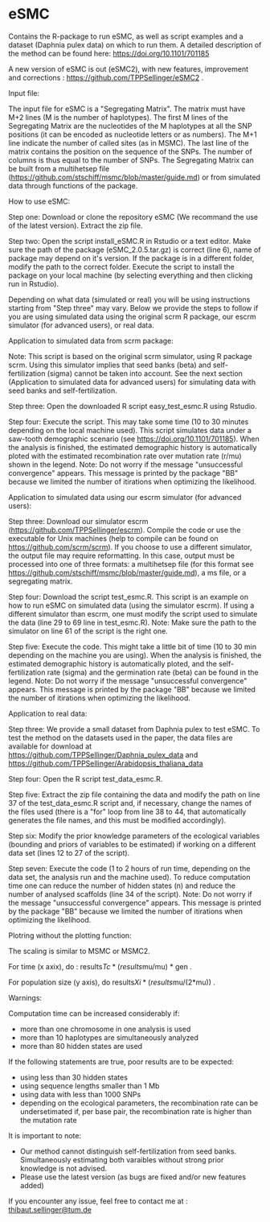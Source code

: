 # eSMC
Contains the R-package to run eSMC, as well as script examples and a dataset (Daphnia pulex data) on which to run them. A detailed description of the method can be found here: https://doi.org/10.1101/701185

A new version of eSMC is out (eSMC2), with new features, improvement and corrections : https://github.com/TPPSellinger/eSMC2 . 


Input file:

The input file for eSMC is a "Segregating Matrix". The matrix must have M+2 lines (M is the number of haplotypes). The first M lines of the Segregating Matrix are the nucleotides of the M haplotypes at all the SNP positions (it can be encoded as nucleotide letters or as numbers). The M+1 line indicate the number of called sites (as in MSMC). The last line of the matrix contains the position on the sequence of the SNPs. The number of columns is thus equal to the number of SNPs. The Segregating Matrix can be built from a multihetsep file (https://github.com/stschiff/msmc/blob/master/guide.md) or from simulated data through functions of the package. 

How to use eSMC:

Step one: Download or clone the repository eSMC (We recommand the use of the latest version). Extract the zip file.

Step two: Open the script install_eSMC.R in Rstudio or a text editor. Make sure the path of the package (eSMC_2.0.5.tar.gz) is correct (line 6), name of package may depend on it's version. If the package is in a different folder, modify the path to the correct folder. Execute the script to install the package on your local machine (by selecting everything and then clicking run in Rstudio).

Depending on what data (simulated or real) you will be using instructions starting from "Step three" may vary. Below we provide the steps to follow if you are using simulated data using the original scrm R package, our escrm simulator (for advanced users), or real data.

Application to simulated data from scrm package: 

Note: This script is based on the original scrm simulator, using R package scrm. Using this simulator implies that seed banks (beta) and self-fertilization (sigma) cannot be taken into account. See the next section (Application to simulated data for advanced users) for simulating data with seed banks and self-fertilization.

Step three: Open the downloaded R script easy_test_esmc.R using Rstudio.

Step four: Execute the script. This may take some time (10 to 30 minutes depending on the local machine used). This script simulates data under a saw-tooth demographic scenario (see https://doi.org/10.1101/701185). When the analysis is finished, the estimated demographic history is automatically ploted with the estimated recombination rate over mutation rate (r/mu) shown in the legend. Note: Do not worry if the message "unsuccessful convergence" appears. This message is printed by the package "BB" because we limited the number of itirations when optimizing the likelihood.


Application to simulated data using our escrm simulator (for advanced users): 

Step three: Download our simulator escrm (https://github.com/TPPSellinger/escrm). Compile the code or use the executable for Unix machines (help to compile can be found on https://github.com/scrm/scrm). If you choose to use a different simulator, the output file may require reformatting. In this case, output must be processed into one of three formats: a multihetsep file (for this format see https://github.com/stschiff/msmc/blob/master/guide.md), a ms file, or a segregating matrix. 

Step four: Download the script test_esmc.R. This script is an example on how to run eSMC on simulated data (using the simulator escrm). If using a different simulator than escrm, one must modify the script used to simulate the data (line 29 to 69 line in test_esmc.R). Note: Make sure the path to the simulator on line 61 of the script is the right one.

Step five: Execute the code. This might take a little bit of time (10 to 30 min depending on the machine you are using). When the analysis is finished, the estimated demographic history is automatically ploted, and the self-fertilization rate (sigma) and the germination rate (beta) can be found in the legend. Note: Do not worry if the message "unsuccessful convergence" appears. This message is printed by the package "BB" because we limited the number of itirations when optimizing the likelihood.


Application to real data:

Step three: We provide a small dataset from Daphnia pulex to test eSMC. To test the method on the datasets used in the paper, the data files are available for download at https://github.com/TPPSellinger/Daphnia_pulex_data and https://github.com/TPPSellinger/Arabidopsis_thaliana_data

Step four: Open the R script test_data_esmc.R.

Step five: Extract the zip file containing the data and modify the path on line 37 of the test_data_esmc.R script and, if necessary, change the names of the files used (there is a "for" loop from line 38 to 44, that automatically generates the file names, and this must be modified accordingly).

Step six: Modify the prior knowledge parameters of the ecological variables (bounding and priors of variables to be estimated) if working on a different data set (lines 12 to 27 of the script).

Step seven: Execute the code (1 to 2 hours of run time, depending on the data set, the analysis run and the machine used). To reduce computation time one can reduce the number of hidden states (n) and reduce the number of analysed scaffolds (line 34 of the script). Note: Do not worry if the message "unsuccessful convergence" appears. This message is printed by the package "BB" because we limited the number of itirations when optimizing the likelihood.

Plotring without the plotting function: 

The scaling is similar to MSMC or MSMC2.

For time (x axix), do :  results$Tc * (results$mu/mu) * gen .

For population size (y axis), do results$Xi * (results$mu/(2*mu)) .   


Warnings: 

Computation time can be increased considerably if:
- more than one chromosome in one analysis is used
- more than 10 haplotypes are simultaneously analyzed
- more than 80 hidden states are used

If the following statements are true, poor results are to be expected:
- using less than 30 hidden states
- using sequence lengths smaller than 1 Mb
- using data with less than 1000 SNPs
- depending on the ecological parameters, the recombination rate can be undersetimated if, per base pair, the recombination rate is higher than the mutation rate 

It is important to note:
- Our method cannot distinguish self-fertilization from seed banks. Simultaneously estimating both varaibles without strong prior knowledge is not advised. 
- Please use the latest version (as bugs are fixed and/or new features added)

If you encounter any issue, feel free to contact me at : thibaut.sellinger@tum.de

